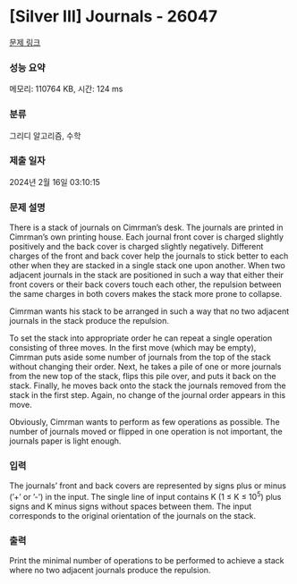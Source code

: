 # [Silver III] Journals - 26047 

[문제 링크](https://www.acmicpc.net/problem/26047) 

### 성능 요약

메모리: 110764 KB, 시간: 124 ms

### 분류

그리디 알고리즘, 수학

### 제출 일자

2024년 2월 16일 03:10:15

### 문제 설명

<p>There is a stack of journals on Cimrman’s desk. The journals are printed in Cimrman’s own printing house. Each journal front cover is charged slightly positively and the back cover is charged slightly negatively. Different charges of the front and back cover help the journals to stick better to each other when they are stacked in a single stack one upon another. When two adjacent journals in the stack are positioned in such a way that either their front covers or their back covers touch each other, the repulsion between the same charges in both covers makes the stack more prone to collapse.</p>

<p>Cimrman wants his stack to be arranged in such a way that no two adjacent journals in the stack produce the repulsion.</p>

<p>To set the stack into appropriate order he can repeat a single operation consisting of three moves. In the first move (which may be empty), Cimrman puts aside some number of journals from the top of the stack without changing their order. Next, he takes a pile of one or more journals from the new top of the stack, flips this pile over, and puts it back on the stack. Finally, he moves back onto the stack the journals removed from the stack in the first step. Again, no change of the journal order appears in this move.</p>

<p>Obviously, Cimrman wants to perform as few operations as possible. The number of journals moved or flipped in one operation is not important, the journals paper is light enough.</p>

### 입력 

 <p>The journals’ front and back covers are represented by signs plus or minus (’+’ or ’-’) in the input. The single line of input contains K (1 ≤ K ≤ 10<sup>5</sup>) plus signs and K minus signs without spaces between them. The input corresponds to the original orientation of the journals on the stack.</p>

### 출력 

 <p>Print the minimal number of operations to be performed to achieve a stack where no two adjacent journals produce the repulsion.</p>

